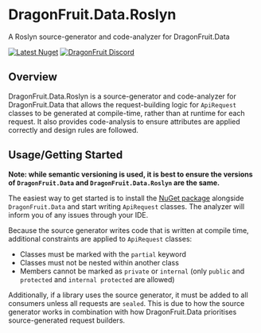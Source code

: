 ﻿# DragonFruit.Data.Roslyn
A Roslyn source-generator and code-analyzer for DragonFruit.Data

[![Latest Nuget](https://img.shields.io/nuget/v/DragonFruit.Data.Roslyn?label=DragonFruit.Data.Roslyn&logo=nuget)](https://nuget.org/packages/DragonFruit.Data.Roslyn)
[![DragonFruit Discord](https://img.shields.io/discord/482528405292843018?label=Discord&style=popout)](https://discord.gg/VA26u5Z)

## Overview
DragonFruit.Data.Roslyn is a source-generator and code-analyzer for DragonFruit.Data that allows the request-building logic for `ApiRequest` classes to be generated at compile-time, rather than at runtime for each request.
It also provides code-analysis to ensure attributes are applied correctly and design rules are followed.

## Usage/Getting Started
**Note: while semantic versioning is used, it is best to ensure the versions of `DragonFruit.Data` and `DragonFruit.Data.Roslyn` are the same.**

The easiest way to get started is to install the [NuGet package](https://nuget.org/packages/DragonFruit.Data.Roslyn) alongside `DragonFruit.Data` and start writing `ApiRequest` classes.
The analyzer will inform you of any issues through your IDE.

Because the source generator writes code that is written at compile time, additional constraints are applied to `ApiRequest` classes:

- Classes must be marked with the `partial` keyword
- Classes must not be nested within another class
- Members cannot be marked as `private` or `internal` (only `public` and `protected` and `internal protected` are allowed)

Additionally, if a library uses the source generator, it must be added to all consumers unless all requests are `sealed`.
This is due to how the source generator works in combination with how DragonFruit.Data prioritises source-generated request builders.